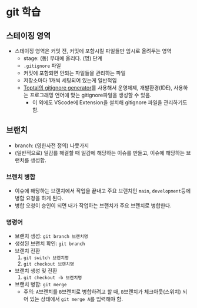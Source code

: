 # git 학습


## 스테이징 영역

- 스테이징 영역은 커밋 전, 커밋에 포함시킬 파일들만 임시로 올려두는 영역
    - stage: (동) 무대에 올리다. (명) 단계
    - `.gitignore` 파일
    - 커밋에 포함되면 안되는 파일들을 관리하는 파일
    - 저장소마다 1개씩 세팅되어 있는게 일반적임
    - [Toptal의 gitignore generator](https://www.toptal.com/developers/gitignore/api/windows,intellij,visualstudiocode,visualstudio)를 사용해서 운영체제, 개발환경(IDE), 사용하는 프로그래밍 언어에 맞는 gitignore파일을 생성할 수 있음.
      - 이 외에도 VScode에 Extension을 설치해 gitignore 파일을 관리하기도 함.


## 브랜치

  - branch: (영한사전 정의) 나뭇가지
  - (일반적으로) 일감를 해결할 때 일감에 해당하는 이슈를 만들고, 이슈에 해당하는 브랜치를 생성함.


### 브랜치 병합

  - 이슈에 해당하는 브랜치에서 작업을 끝내고 주요 브랜치인 `main`, `development`등에 병합 요청을 하게 된다.
  - 병합 오청이 승인이 되면 내가 작업하는 브랜치가 주요 브랜치로 병합한다.


### 명령어

  - 브랜치 생성: `git branch 브랜치명`
  - 생성된 브랜치 확인: `git branch`
  - 브랜치 전환
    1. `git switch 브랜치명`
    2. `git checkout 브랜치명`
  - 브랜치 생성 및 전환
    1. `git checkout -b 브랜치명`
  - 브랜치 병합: `git merge`
    - 주의: `A`브랜치를 `B`브랜치로 병합하려고 할 때, `B`브랜치가 체크아웃(스위치) 되어 있는 상태에서 `git merge A`를 입력해야 함.
    
    